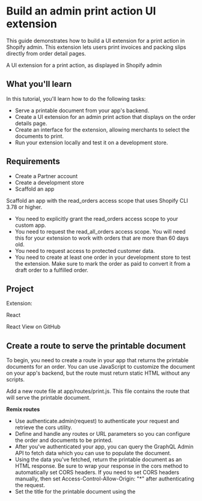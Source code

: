 # Build an admin print action UI extension

This guide demonstrates how to build a UI extension for a print action in Shopify admin. This extension lets users print invoices and packing slips directly from order detail pages.

A UI extension for a print action, as displayed in Shopify admin

## What you'll learn

In this tutorial, you'll learn how to do the following tasks:

- Serve a printable document from your app's backend.
- Create a UI extension for an admin print action that displays on the order details page.
- Create an interface for the extension, allowing merchants to select the documents to print.
- Run your extension locally and test it on a development store.

## Requirements

- Create a Partner account
- Create a development store
- Scaffold an app

Scaffold an app with the read_orders access scope that uses Shopify CLI 3.78 or higher.

- You need to explicitly grant the read_orders access scope to your custom app.
- You need to request the read_all_orders access scope. You will need this for your extension to work with orders that are more than 60 days old.
- You need to request access to protected customer data.
- You need to create at least one order in your development store to test the extension. Make sure to mark the order as paid to convert it from a draft order to a fulfilled order.

## Project

Extension:

React

React
View on GitHub

## Create a route to serve the printable document

To begin, you need to create a route in your app that returns the printable documents for an order. You can use JavaScript to customize the document on your app's backend, but the route must return static HTML without any scripts.

Add a new route file at app/routes/print.js. This file contains the route that will serve the printable document.

**Remix routes**

- Use authenticate.admin(request) to authenticate your request and retrieve the cors utility.
- Define and handle any routes or URL parameters so you can configure the order and documents to be printed.
- After you've authenticated your app, you can query the GraphQL Admin API to fetch data which you can use to populate the document.
- Using the data you've fetched, return the printable document as an HTML response. Be sure to wrap your response in the cors method to automatically set CORS headers. If you need to set CORS headers manually, then set Access-Control-Allow-Origin: "*" after authenticating the request.
- Set the title for the printable document using the <title> element. Most browsers will include the document's title by default on the final printed page.
- If your extension will return multiple documents, be sure to create visual breaks in the CSS so each document is printed as a separate page and users know where each document begins.
- We recommend using the CSS @media print rule and styles here to ensure that the document prints correctly.

Shopify CLI uses Cloudflare tunnels to serve your app. These tunnels default to obfuscating email addresses in the app.

Wrap the email in a magic comment to ensure that the email address is visible in the document.

**Cloudflare email obfuscation**

## Create an admin print action UI extension

After you've created a route to serve the printable document, you can create a new UI extension for a print action that displays on the order details page of Shopify admin. The UI extension will use the route you created in the previous step to fetch the documents.

Use Shopify CLI to generate starter code for your UI extension.

Navigate to your app directory:

**Terminal**
```bash
cd <directory>
```

Run the following command to create a new UI extension for a print action in Shopify admin:

**Terminal**
```bash
shopify app generate extension --template admin_print --flavor react
```

The command creates a new UI extension template in your app's extensions directory with the following structure:

**Admin print action structure**
```
extensions/admin-print/
├── README.md
├── locales/
│   ├── en.default.json // The default locale for the extension
│   └── fr.json // The French language translations for the extension
├── package.json
├── shopify.extension.toml // The config file for the extension
└── src/
    └── PrintActionExtension.jsx // The code that defines the print action's UI and behavior
```

## Create the interface for the UI extension

You can configure the UI extension's interface to allow merchants to select the documents they want to print.

Complete the following steps to create the interface for the UI extension:

### Review the configuration

The UI extension's static configuration is stored in its .toml file. To ensure that the print action displays on the order details page, validate that the target is set to admin.order-details.print-action.render.

```
admin.order-details.print-action.render
```

### Use components to create the extension's UI

Admin UI extensions are rendered using Remote UI, which is a fast and secure remote-rendering framework. Because Shopify renders the UI remotely, components used in the extensions must comply with a contract in the Shopify host. We provide these components through the admin UI extensions library.

Admin UI extensions components

### Note the export

You can view the source of your extension in the src/PrintActionExtension.jsx file. This file defines a functional React component exported to run at the extension's target. If you ever want to expose the extension at a different target, you need to update the value here and in the .toml file.

**Troubleshooting**

Configure your app's state to set the printable source URL based on the user's inputs. Passing the ID of the current resource to the AdminPrintAction component sets the document to be previewed and printed.

### Render a UI

To build the interface for your UI extension, return components from src/PrintActionExtension.jsx.

Setting the src prop of the AdminPrintAction container component will display the print preview of the document and enable printing. HTML, PDF, and images are supported.

**Tip**
If there is no document to print, then pass null to the src prop. You might also want to add an error banner to your extension's UI to indicate to the user why no document is available.

## Test the extension

At this point, you can use the Dev Console to run your app's server and preview your UI extension. As you preview the UI extension, changes to its code automatically cause it to reload.

After you've built the UI extension, test it with the following steps:

Navigate to your app directory:

**Terminal**
```bash
cd <directory>
```

To build and preview your app, either start or restart your server with the following command:

**Terminal**
```bash
shopify app dev
```

Press p to open the Dev Console.

In the Dev Console, click on the preview link for your print action UI extension.

The order details page opens. If you don't have an order in your store, then you need to create one.

**Warning**
If you do not have the read_all_orders access scope, ensure that the order you use to test the UI extension is less than 60 days old. Otherwise, your app will fail when fetching the order data.

To launch your UI extension, click the Print dropdown list and select your extension.

Select some options and click Continue to print.

The browser print dialog opens, and you can print the document.

**📁 print.js** `/app/routes/print.js`
```javascript
import { authenticate } from "../shopify.server";

export async function loader({ request }) {
  const { cors, admin } = await authenticate.admin(request);
  const url = new URL(request.url);
  const query = url.searchParams;
  const docs = query.get("printType").split(",");
  const orderId = query.get("orderId");
  const response = await admin.graphql(
      `query getOrder($orderId: ID!) {
      order(id: $orderId) {
        name
        createdAt
        totalPriceSet {
          shopMoney {
            amount
          }
        }
      }
    }`,
      {
        variables: {
          orderId: orderId,
        },
      }
    );
  const orderData = await response.json();
  const order = orderData.data.order;
  const pages = docs.map((docType) => orderPage(docType, order));
  const print = printHTML(pages);
  return cors(
    new Response(print, {
      status: 200,
      headers: {
        "Content-type": "text/html",
      },
    })
  );
}

function orderPage(docType, order) {
  const price = order.totalPriceSet.shopMoney.amount;
  const name = order.name;
  const createdAt = order.createdAt.split("T")[0];
  const email = "<!--email_off-->customerhelp@example.com<!--/email_off-->"
  const orderTemplate = `<main>
      <div>
        <div class="columns">
          <h1>${docType}</h1>
          <div>
            <p style="text-align: right; margin: 0;">
              Order ${name}<br>
              ${createdAt}
            </p>
          </div>
        </div>
        <div class="columns" style="margin-top: 1.5em;">
          <div class="address">
            <strong>From</strong><br>
            Top Quality Copper Ingots<br>
            <p>123 Broadway<br>
              Denver CO, 80220<br>
              United States</p>
            (123) 456-7891<br>
          </div>
        </div>
        <hr>
        <p>Order total: ${price}</p>
        <p style="margin-bottom: 0;">If you have any questions, please send an email to ${email}</p>
      </div>
    </main>`;
  return orderTemplate;
}

const title = `<title>My order printer</title>`;

function printHTML(pages) {
  const pageBreak = `<div class="page-break"></div>`;
  const pageBreakStyles = `
  @media not print {
        .page-break {
          width: 100vw;
          height: 40px;
          background-color: lightgray;
        }
      }
      @media print {
        .page-break {
          page-break-after: always;
        }
      }`;

  const joinedPages = pages.join(pageBreak);
  const printTemplate = `<!DOCTYPE html>
  <html lang="en">
  <head>
    <style>
      body,html {
        font-size: 16px;
        line-height: normal;
        background: none;
        margin: 0;
        padding: 0;
        font-family: 'Helvetica Neue', Helvetica, Arial, sans-serif;
      }
      body {
        font-size: 0.688rem;
        color: #000;
      }
      main {
        padding: 3rem 2rem;
        height: 100vh;
      }
      h1 {
        font-size: 2.5rem;
        margin: 0;
      }
      h2,h3 {
        font-size: 0.75rem;
        font-weight: bold;
      }
      h2,h3,p {
        margin: 1rem 0 0.5rem 0;
      }
      .address p {
        margin: 0;
      }
      b,strong {
        font-weight: bold;
      }
      .columns {
        display: grid;
        grid-auto-columns: minmax(0, 1fr);
        grid-auto-flow: column;
        word-break: break-word;
      }
      hr {
        clear: both;
        overflow: hidden;
        margin: 1.5em 0;
        border-top: 1px solid #000;
        border-bottom: none;
      }
      .header-row+.row {
        margin-top: 0px;
      }
      .header-row {
        display: none !important;
      }
      table,td,th {
        width: auto;
        border-spacing: 0;
        border-collapse: collapse;
        font-size: 1em;
      }
      td,th {
        border-bottom: none;
      }
      table.table-tabular,.table-tabular {
        border: 1px solid #e3e3e3;
        margin: 0 0 0 0;
        width: 100%;
        border-spacing: 0;
        border-collapse: collapse;
      }
      table.table-tabular th,
      table.table-tabular td,
      .table-tabular th,
      .table-tabular td {
        padding: 0.5em;
      }
      table.table-tabular th,.table-tabular th {
        text-align: left;
        border-bottom: 1px solid #e3e3e3;
      }
      table.table-tabular td,.table-tabular td {
        border-bottom: 1px solid #e3e3e3;
      }
      table.table-tabular tfoot td,.table-tabular tfoot td {
        border-bottom-width: 0px;
        border-top: 1px solid black;
        padding-top: 1em;
      }
      .row {
        margin: 0;
      }
      ${pageBreakStyles}
    </style>
    ${title}
  </head>
  <body>
    ${joinedPages}
  </body>
  </html>
  `;
  return printTemplate;
}
```

**📁 shopify.extension.toml** `/extensions/admin-print/shopify.extension.toml`
```toml
api_version = "2025-01"

[[extensions]]
name = "admin-print"
handle = "admin-print"
type = "ui_extension"

# Only 1 target can be specified for each admin print action extension
[[extensions.targeting]]
module = "./src/PrintActionExtension.jsx"
# The target used here must match the target used in the module file (./src/PrintActionExtension.tsx)
target = "admin.order-details.print-action.render"
```

**📁 PrintActionExtension.jsx** `/extensions/admin-print/src/PrintActionExtension.jsx`
```javascript
import { useEffect, useState } from "react";
import {
  reactExtension,
  useApi,
  AdminPrintAction,
  BlockStack,
  Checkbox,
  Text,
} from "@shopify/ui-extensions-react/admin";

// The target used here must match the target used in the extension's toml file (./shopify.extension.toml)
const TARGET = "admin.order-details.print-action.render";

export default reactExtension(TARGET, () => <App />);

function App() {
  // The useApi hook provides access to several useful APIs like i18n and data.
  const {i18n, data} = useApi(TARGET);
  const [src, setSrc] = useState(null);

  const [printInvoice, setPrintInvoice] = useState(true);
  const [printPackingSlip, setPrintPackingSlip] = useState(false);

  useEffect(() => {
    const printTypes = []
    if (printInvoice) {
      printTypes.push("Invoice");
    };
    if (printPackingSlip) {
      printTypes.push("Packing Slip");
    };

    if (printTypes.length) {
      const params = new URLSearchParams({
        printType: printTypes.join(','),
        orderId: data.selected[0].id
      });

      const fullSrc = `/print?${params.toString()}`;
      setSrc(fullSrc);

    } else {
      setSrc(null);
    }
  }, [data.selected, printInvoice, printPackingSlip]);

  return (
    <AdminPrintAction src={src}>
      <BlockStack blockGap="base">
        <Text fontWeight="bold">{i18n.translate('documents')}</Text>
        <Checkbox name="Invoice" checked={printInvoice} onChange={(value)=>{setPrintInvoice(value)}}>
          Invoice
        </Checkbox>
        <Checkbox name="Packing Slips" checked={printPackingSlip} onChange={(value)=>{setPrintPackingSlip(value)}}>
          Packing Slips
        </Checkbox>
      </BlockStack>
    </AdminPrintAction>
  );
}
```

## Next steps

**Action and block UI extensions**
Complete a tutorial series that describes how to build an UI extension for an issue tracker, using actions and blocks in Shopify admin.

**Extension targets**
Learn about the various places in Shopify admin where UI extensions can be displayed.

**Components**
Learn about the full set of available components for writing admin UI extensions.